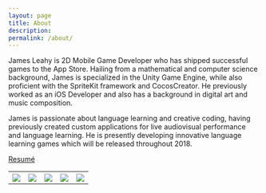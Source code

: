 ```yaml
---
layout: page
title: About
description:
permalink: /about/
---
```


James Leahy is 2D Mobile Game Developer who has shipped successful games to the App Store. Hailing from a mathematical and computer science background, James is specialized in the Unity Game Engine, while also proficient with the SpriteKit framework and CocosCreator. He previously worked as an iOS Developer and also has a background in digital art and music composition.

James is passionate about language learning and creative coding, having previously created custom applications for live audiovisual performance and language learning. He is presently developing innovative language learning games which will be released throughout 2018.

[Resumé]({{page.url}}resume)

<table style="width:100%" height="100%" cellspacing="25" cellpadding="0">
  <tr>
    <th align="center"><a href="mailto:defuncart@gmail.com"><img src="{{site.url}}/assets/images/contact/email.png"></a></th>
    <th align="center"><a href="http://github.com/defuncart/"><img src="{{site.url}}/assets/images/contact/github.png"></a></th>
    <th align="center"><a href="http://defuncart.itch.io"><img src="{{site.url}}/assets/images/contact/itchio.png"></a></th>
    <th align="center"><a href="https://www.linkedin.com/in/jamesjleahy/"><img src="{{site.url}}/assets/images/contact/linkedin.png"></a></th>
    <th align="center"><a href="http://www.twitter.com/defuncart"><img src="{{site.url}}/assets/images/contact/twitter.png"></a></th>
  </tr>
</table>
